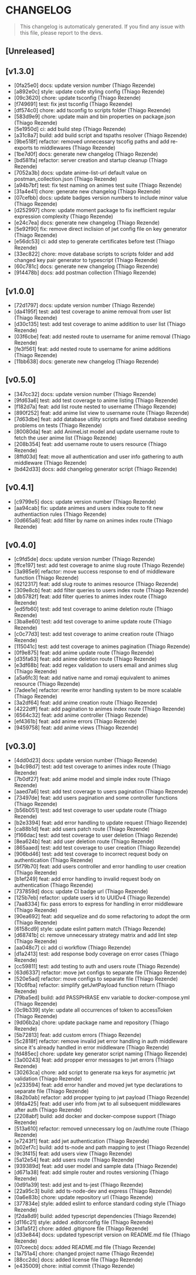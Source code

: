 # CHANGELOG
> This changelog is automaticaly generated.
> If you find any issue with this file, please report to the devs.

## [Unreleased]


## [v1.3.0]
 - [0fa25e0] docs: update version number (Thiago Rezende)
 - [a892e0c] style: update code styling config (Thiago Rezende)
 - [09c3620] chore: update tsconfig (Thiago Rezende)
 - [f749691] test: fix jest tsconfig (Thiago Rezende)
 - [df574c0] chore: add tsconfig to scripts folder (Thiago Rezende)
 - [583d9e9] chore: update main and bin properties on package.json (Thiago Rezende)
 - [5e1950d] ci: add build step (Thiago Rezende)
 - [a31c8a7] build: add build script and tspaths resolver (Thiago Rezende)
 - [9be518f] refactor: removed unnecessary tscofig paths and add re-exports to middlewares (Thiago Rezende)
 - [1be7d0f] docs: generate new changelog (Thiago Rezende)
 - [bd581fa] refactor: server creation and startup cleanup (Thiago Rezende)
 - [7052a3b] docs: update anime-list-url default value on postman_collection.json (Thiago Rezende)
 - [a94b7bf] test: fix test naming on animes test suite (Thiago Rezende)
 - [31a4e41] chore: generate new changelog (Thiago Rezende)
 - [07cefbb] docs: update badges version numbers to include minor value (Thiago Rezende)
 - [d252997] chore: update moment package to fix inefficient regular expression complexity (Thiago Rezende)
 - [e24c7ea] docs: generate new changelog (Thiago Rezende)
 - [5e92f90] fix: remove direct inclision of jwt config file on key generator (Thiago Rezende)
 - [e56dc53] ci: add step to generate certificates before test (Thiago Rezende)
 - [33ec822] chore: move database scripts to scripts folder and add changed key pair generator to typescript (Thiago Rezende)
 - [60c781c] docs: generate new changelog (Thiago Rezende)
 - [914478b] docs: add postman collection (Thiago Rezende)

## [v1.0.0]
 - [72d1797] docs: update version number (Thiago Rezende)
 - [da4195f] test: add test coverage to anime removal from user list (Thiago Rezende)
 - [d30c135] test: add test coverage to anime addition to user list (Thiago Rezende)
 - [03f6cbe] feat: add nested route to username for anime removal (Thiago Rezende)
 - [fe3f561] feat: add nested route to username for anime additions (Thiago Rezende)
 - [11bb638] docs: generate new changelog (Thiago Rezende)

## [v0.5.0]
 - [347cc32] docs: update version number (Thiago Rezende)
 - [9fd63a6] test: add test coverage to anime listing (Thiago Rezende)
 - [f182d7a] feat: add list route nested to username (Thiago Rezende)
 - [890f252] feat: add anime list view to username route (Thiago Rezende)
 - [7d63dbe] feat: add database utility scripts and fixed database seeding problems on tests (Thiago Rezende)
 - [80080da] feat: add AnimeList model and update username route to fetch the user anime list (Thiago Rezende)
 - [208b354] feat: add username route to users resource (Thiago Rezende)
 - [8ffd03d] feat: move all authentication and user info gathering to auth middleware (Thiago Rezende)
 - [bd42d33] docs: add changelog generator script (Thiago Rezende)

## [v0.4.1]
 - [c9799e5] docs: update version number (Thiago Rezende)
 - [aa94cab] fix:  update animes and users index route to fit new authentiaction rules (Thiago Rezende)
 - [0d665a8] feat: add filter by name on animes index route (Thiago Rezende)

## [v0.4.0]
 - [c9fd5de] docs: update version number (Thiago Rezende)
 - [ffce197] test: add test coverage to anime slug route (Thiago Rezende)
 - [3a985e9] refactor: move success response to end of middleware function (Thiago Rezende)
 - [6212317] feat: add slug route to animes resource (Thiago Rezende)
 - [309e8cb] feat: add filter queries to users index route (Thiago Rezende)
 - [db5782f] feat: add filter queries to animes index route (Thiago Rezende)
 - [ed5fb60] test: add test coverage to anime deletion route (Thiago Rezende)
 - [3ba8e60] test: add test coverage to anime update route (Thiago Rezende)
 - [c0c77d3] test: add test coverage to anime creation route (Thiago Rezende)
 - [115041c] test: add test coverage to animes pagination (Thiago Rezende)
 - [0f9e875] feat: add anime update route (Thiago Rezende)
 - [d35fa63] feat: add anime deletion route (Thiago Rezende)
 - [e3df68b] feat: add regex validation to users email and animes slug (Thiago Rezende)
 - [a5a6fc3] feat: add native name and romaji equivalent to animes resource (Thiago Rezende)
 - [7adee1e] refactor: rewrite error handling system to be more scalable (Thiago Rezende)
 - [3a2df64] feat: add anime creation route (Thiago Rezende)
 - [4222dff] feat: add pagination to animes index route (Thiago Rezende)
 - [6564c32] feat: add anime controller (Thiago Rezende)
 - [ef4361b] feat: add anime errors (Thiago Rezende)
 - [9459758] feat: add anime views (Thiago Rezende)

## [v0.3.0]
 - [4dd0d23] docs: update version number (Thiago Rezende)
 - [b4c98d7] test: add test coverage to animes index route (Thiago Rezende)
 - [7b0df27] feat: add anime model and simple index route (Thiago Rezende)
 - [aaed7a6] test: add test coverage to users pagination (Thiago Rezende)
 - [73497de] feat: add users pagination and some controller functions (Thiago Rezende)
 - [b56b051] test: add test coverage to user update route (Thiago Rezende)
 - [b2e3394] feat: add error handling to update request (Thiago Rezende)
 - [ca88b1d] feat: add users patch route (Thiago Rezende)
 - [f166dac] test: add test coverage to user deletion (Thiago Rezende)
 - [8ea624b] feat: add user deletion route (Thiago Rezende)
 - [865aaed] test: add test coverage to user creation (Thiago Rezende)
 - [906bd46] test: add test coverage to incorrect request body on authentication (Thiago Rezende)
 - [5f79b70] feat: add users controller and error handling to user creation (Thiago Rezende)
 - [b1ef249] feat: add error handling to invalid request body on authentication (Thiago Rezende)
 - [737859d] docs: update CI badge url (Thiago Rezende)
 - [125b7eb] refactor: update users id to UUIDv4 (Thiago Rezende)
 - [7aa8334] fix: pass errors to express for handling in error middleware (Thiago Rezende)
 - [90ea692] feat: add sequelize and do some refactoring to adopt the orm (Thiago Rezende)
 - [6158cd9] style: update eslint pattern match (Thiago Rezende)
 - [d68741b] ci: remove unnecessary strategy matrix and add lint step (Thiago Rezende)
 - [aa048c7] ci: add ci workflow (Thiago Rezende)
 - [d1a2413] test: add response body coverage on error cases (Thiago Rezende)
 - [cc59811] test: add testing to auth and users route (Thiago Rezende)
 - [63d6337] refactor: move jwt configs to separate file (Thiago Rezende)
 - [520e5ad] refactor: move configs to separate file (Thiago Rezende)
 - [10c6fba] refactor: simplify getJwtPayload function return (Thiago Rezende)
 - [79ba5ed] build: add PASSPHRASE env variable to docker-compose.yml (Thiago Rezende)
 - [0c9b339] style: update all occurrences of token to accessToken (Thiago Rezende)
 - [9d06b2a] chore: update package name and repository (Thiago Rezende)
 - [5b72813] feat: add custom errors (Thiago Rezende)
 - [5c2818f] refactor: remove invalid jwt error handling in auth middleware since it's already handled in error middleware (Thiago Rezende)
 - [fd485ec] chore: update key generator script naming (Thiago Rezende)
 - [3a00243] feat: add propper error messages to jwt errors (Thiago Rezende)
 - [30263ca] chore: add script to generate rsa keys for asymetric jwt validation (Thiago Rezende)
 - [e233594] feat: add error handler and moved jwt type declarations to separate file (Thiago Rezende)
 - [8a2b0ab] refactor: add propper typing to jwt payload (Thiago Rezende)
 - [6fda425] feat: add user info from jwt to all subsequent middlewares after auth (Thiago Rezende)
 - [2208abf] build: add docker and docker-compose support (Thiago Rezende)
 - [513a610] refactor: removed unnecessary log on /auth/me route (Thiago Rezende)
 - [e7243f1] feat: add jwt authentication (Thiago Rezende)
 - [b02ef7c] build: add ts-node and path mapping to jest (Thiago Rezende)
 - [9c3f415] feat: add users view (Thiago Rezende)
 - [5a12e54] feat: add users route (Thiago Rezende)
 - [939389d] feat: add user model and sample data (Thiago Rezende)
 - [d671a38] feat: add simple router and routes versioning (Thiago Rezende)
 - [0d91a39] test: add jest and ts-jest (Thiago Rezende)
 - [22a95c3] build: add ts-node-dev and express (Thiago Rezende)
 - [0a6e83b] chore: update repository url (Thiago Rezende)
 - [377834e] style: added eslint to enforce standard coding style (Thiago Rezende)
 - [f2da8d9] build: added typescript dependencies (Thiago Rezende)
 - [d116c21] style: added .editorconfig file (Thiago Rezende)
 - [3d1a5f2] chore: added .gitignore file (Thiago Rezende)
 - [d33e844] docs: updated typescript version on README.md file (Thiago Rezende)
 - [07ceecb] docs: added README.md file (Thiago Rezende)
 - [1a751a4] chore: changed project name (Thiago Rezende)
 - [88cc2dc] docs: added license file (Thiago Rezende)
 - [e435009] chore: initial commit (Thiago Rezende)

